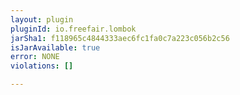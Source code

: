 ```yaml
---
layout: plugin
pluginId: io.freefair.lombok
jarSha1: f118965c4844333aec6fc1fa0c7a223c056b2c56
isJarAvailable: true
error: NONE
violations: []

---
```

